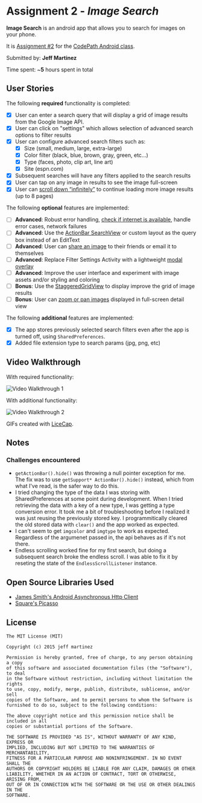 # Assignment 2 - *Image Search*

**Image Search** is an android app that allows you to search for images on your phone.

It is [Assignment #2](http://courses.codepath.com/courses/intro_to_android/unit/2#!assignment) for the [CodePath Android class](https://codepath.com/androidbootcamp).

Submitted by: **Jeff Martinez**

Time spent: ~**5** hours spent in total

## User Stories

The following **required** functionality is completed:

* [X] User can enter a search query that will display a grid of image results from the Google Image API.
* [X] User can click on "settings" which allows selection of advanced search options to filter results
* [X] User can configure advanced search filters such as:
    * [X] Size (small, medium, large, extra-large)
    * [X] Color filter (black, blue, brown, gray, green, etc...)
    * [X] Type (faces, photo, clip art, line art)
    * [X] Site (espn.com)
* [X] Subsequent searches will have any filters applied to the search results
* [X] User can tap on any image in results to see the image full-screen
* [X] User can [scroll down “infinitely”](http://guides.codepath.com/android/Endless-Scrolling-with-AdapterViews) to continue loading more image results (up to 8 pages)

The following **optional** features are implemented:

* [ ] **Advanced**: Robust error handling, [check if internet is available](http://guides.codepath.com/android/Sending-and-Managing-Network-Requests#checking-for-network-connectivity), handle error cases, network failures
* [ ] **Advanced**: Use the [ActionBar SearchView](http://guides.codepath.com/android/Extended-ActionBar-Guide#adding-searchview-to-actionbar) or custom layout as the query box instead of an EditText
* [ ] **Advanced**: User can [share an image](http://guides.codepath.com/android/Sharing-Content-with-Intents) to their friends or email it to themselves
* [ ] **Advanced**: Replace Filter Settings Activity with a lightweight [modal overlay](http://guides.codepath.com/android/Using-DialogFragment)
* [ ] **Advanced**: Improve the user interface and experiment with image assets and/or styling and coloring
* [ ] **Bonus**: Use the [StaggeredGridView](https://github.com/f-barth/AndroidStaggeredGrid) to display improve the grid of image results
* [ ] **Bonus**: User can [zoom or pan images](https://github.com/MikeOrtiz/TouchImageView) displayed in full-screen detail view

The following **additional** features are implemented:

* [X] The app stores previously selected search filters even after the app is turned off, using `SharedPreferences`.
* [X] Added file extension type to search params (jpg, png, etc)

## Video Walkthrough

With required functionality:

![Video Walkthrough 1](walkthrough.gif)

With additional functionality:

![Video Walkthrough 2](walkthrough2.gif)

GIFs created with [LiceCap](http://www.cockos.com/licecap/).

## Notes

### Challenges encountered

* `getActionBar().hide()` was throwing a null pointer exception for me. The fix was to use `getSupport* ActionBar().hide()` instead, which from what I've read, is the safer way to do this.
* I tried changing the type of the data I was storing with SharedPreferences at some point during development. When I tried retrieving the data with a key of a new type, I was getting a type conversion error. It took me a bit of troubleshooting before I realized it was just reusing the previously stored key. I programmitically cleared the old stored data with `clear()` and the app worked as expected.
* I can't seem to get `imgcolor` and `imgtype` to work as expected. Regardless of the argumenet passed in, the api behaves as if it's not there.
* Endless scrolling worked fine for my first search, but doing a subsequent search broke the endless scroll. I was able to fix it by reseting the state of the `EndlessScrollListener` instance.

## Open Source Libraries Used

* [James Smith's Android Asynchronous Http Client](http://loopj.com/android-async-http/)
* [Square's Picasso](http://square.github.io/picasso/)

## License

    The MIT License (MIT)

	Copyright (c) 2015 jeff martinez
	
	Permission is hereby granted, free of charge, to any person obtaining a copy
	of this software and associated documentation files (the "Software"), to deal
	in the Software without restriction, including without limitation the rights
	to use, copy, modify, merge, publish, distribute, sublicense, and/or sell
	copies of the Software, and to permit persons to whom the Software is
	furnished to do so, subject to the following conditions:
	
	The above copyright notice and this permission notice shall be included in all
	copies or substantial portions of the Software.
	
	THE SOFTWARE IS PROVIDED "AS IS", WITHOUT WARRANTY OF ANY KIND, EXPRESS OR
	IMPLIED, INCLUDING BUT NOT LIMITED TO THE WARRANTIES OF MERCHANTABILITY,
	FITNESS FOR A PARTICULAR PURPOSE AND NONINFRINGEMENT. IN NO EVENT SHALL THE
	AUTHORS OR COPYRIGHT HOLDERS BE LIABLE FOR ANY CLAIM, DAMAGES OR OTHER
	LIABILITY, WHETHER IN AN ACTION OF CONTRACT, TORT OR OTHERWISE, ARISING FROM,
	OUT OF OR IN CONNECTION WITH THE SOFTWARE OR THE USE OR OTHER DEALINGS IN THE
	SOFTWARE.

